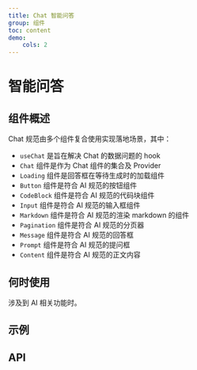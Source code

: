 ```yaml
---
title: Chat 智能问答
group: 组件
toc: content
demo:
    cols: 2
---
```


# 智能问答

## 组件概述

Chat 规范由多个组件复合使用实现落地场景，其中：

-   `useChat` 是旨在解决 Chat 的数据问题的 hook
-   `Chat` 组件是作为 Chat 组件的集合及 Provider
-   `Loading` 组件是回答框在等待生成时的加载组件
-   `Button` 组件是符合 AI 规范的按钮组件
-   `CodeBlock` 组件是符合 AI 规范的代码块组件
-   `Input` 组件是符合 AI 规范的输入框组件
-   `Markdown` 组件是符合 AI 规范的渲染 markdown 的组件
-   `Pagination` 组件是符合 AI 规范的分页器
-   `Message` 组件是符合 AI 规范的回答框
-   `Prompt` 组件是符合 AI 规范的提问框
-   `Content` 组件是符合 AI 规范的正文内容

## 何时使用

涉及到 AI 相关功能时。

## 示例

<code src="./demos/basic.tsx" title="基本使用"></code>
<code src="./demos/global-state/index.tsx" title="Chat 数据存于外部数据中,例如 redux"></code>

## API
